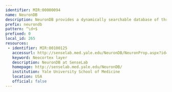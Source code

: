 ```yaml
---
identifier: MIR:00000094
name: NeuronDB
description: NeuronDB provides a dynamically searchable database of three types of neuronal properties: voltage gated conductances, neurotransmitter receptors, and neurotransmitter substances. It contains tools that provide for integration of these properties in a given type of neuron and compartment, and for comparison of properties across different types of neurons and compartments.
prefix: neurondb
pattern: ^\d+$
prefixed: 0
local_id: 265
resources:
 - identifier: MIR:00100125
   accessurl: http://senselab.med.yale.edu/NeuronDB/NeuronProp.aspx?id=${lid}
   keyword: Neocortex layer
   description: NeuronDB at SenseLab
   homepage: http://senselab.med.yale.edu/NeuronDB/
   institution: Yale University School of Medicine
   location: USA
   official: false
---
```

